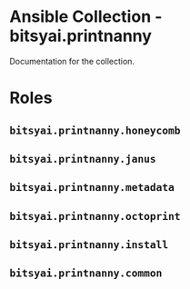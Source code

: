 # Ansible Collection - bitsyai.printnanny

Documentation for the collection.

# Roles

## `bitsyai.printnanny.honeycomb`

## `bitsyai.printnanny.janus`

## `bitsyai.printnanny.metadata`

## `bitsyai.printnanny.octoprint`

## `bitsyai.printnanny.install`

## `bitsyai.printnanny.common`
